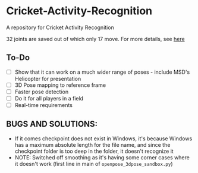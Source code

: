 # Cricket-Activity-Recognition
A repository for Cricket Activity Recognition

32 joints are saved out of which only 17 move. For more details, see [here](https://github.com/una-dinosauria/3d-pose-baseline/blob/1ca400232ad6158050d8b292ac812d94dbb49d74/src/data_utils.py#L20)

## To-Do
- [ ] Show that it can work on a much wider range of poses - include MSD's Helicopter for presentation
- [ ] 3D Pose mapping to reference frame
- [ ] Faster pose detection
- [ ] Do it for all players in a field
- [ ] Real-time requirements

## BUGS AND SOLUTIONS:
* If it comes checkpoint does not exist in Windows, it's because Windows has a maximum absolute length for the file name, and since the checkpoint folder is too deep in the folder, it doesn't recognize it
* NOTE: Switched off smoothing as it's having some corner cases where it doesn't work (first line in main of `openpose_3dpose_sandbox.py`)